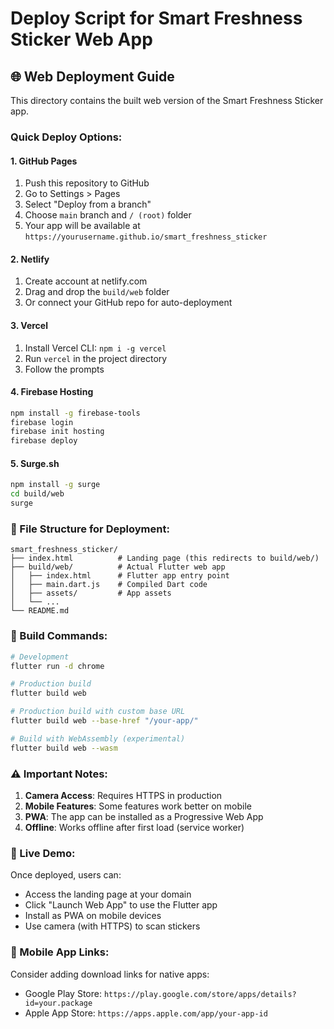 # Deploy Script for Smart Freshness Sticker Web App

## 🌐 Web Deployment Guide

This directory contains the built web version of the Smart Freshness Sticker app.

### Quick Deploy Options:

#### 1. **GitHub Pages**
1. Push this repository to GitHub
2. Go to Settings > Pages
3. Select "Deploy from a branch" 
4. Choose `main` branch and `/ (root)` folder
5. Your app will be available at `https://yourusername.github.io/smart_freshness_sticker`

#### 2. **Netlify**
1. Create account at netlify.com
2. Drag and drop the `build/web` folder
3. Or connect your GitHub repo for auto-deployment

#### 3. **Vercel**
1. Install Vercel CLI: `npm i -g vercel`
2. Run `vercel` in the project directory
3. Follow the prompts

#### 4. **Firebase Hosting**
```bash
npm install -g firebase-tools
firebase login
firebase init hosting
firebase deploy
```

#### 5. **Surge.sh**
```bash
npm install -g surge
cd build/web
surge
```

### 📁 File Structure for Deployment:

```
smart_freshness_sticker/
├── index.html          # Landing page (this redirects to build/web/)
├── build/web/          # Actual Flutter web app
│   ├── index.html      # Flutter app entry point
│   ├── main.dart.js    # Compiled Dart code
│   ├── assets/         # App assets
│   └── ...
└── README.md
```

### 🔧 Build Commands:

```bash
# Development
flutter run -d chrome

# Production build
flutter build web

# Production build with custom base URL
flutter build web --base-href "/your-app/"

# Build with WebAssembly (experimental)
flutter build web --wasm
```

### ⚠️ Important Notes:

1. **Camera Access**: Requires HTTPS in production
2. **Mobile Features**: Some features work better on mobile
3. **PWA**: The app can be installed as a Progressive Web App
4. **Offline**: Works offline after first load (service worker)

### 🎯 Live Demo:
Once deployed, users can:
- Access the landing page at your domain
- Click "Launch Web App" to use the Flutter app
- Install as PWA on mobile devices
- Use camera (with HTTPS) to scan stickers

### 📱 Mobile App Links:
Consider adding download links for native apps:
- Google Play Store: `https://play.google.com/store/apps/details?id=your.package`  
- Apple App Store: `https://apps.apple.com/app/your-app-id`